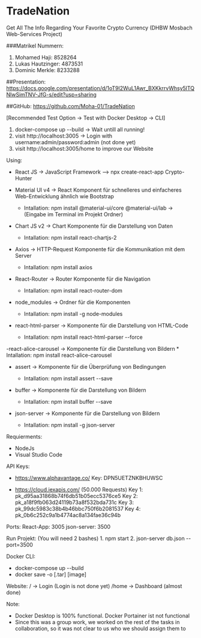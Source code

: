 # TradeNation
Get All The Info Regarding Your Favorite Crypto Currency (DHBW Mosbach Web-Services Project)


###Matrikel Nummern:
1. Mohamed Haji: 8528264
2. Lukas Hautzinger: 4873531
3. Dominic Merkle: 8233288

##Presentation:
https://docs.google.com/presentation/d/1oT9l2WuL1Awr_BXKkrrvWhsy5lTQNlwSimTNV-JfG-s/edit?usp=sharing

##GitHub:
https://github.com/Moha-01/TradeNation


[Recommended Test Option -> Test with Docker Desktop -> CLI]

1. docker-compose up --build   -> Wait untill all running!
2. visit http://localhost:3005 -> Login with username:admin/password:admin (not done yet)
3. visit http://localhost:3005/home to improve our Website

Using:
- React JS -> JavaScript Framework
 --> npx create-react-app Crypto-Hunter

- Material UI v4 -> React Komponent für schnelleres und einfacheres Web-Entwicklung ähnlich wie Bootstrap
	* Intallation: npm install @material-ui/core @material-ui/lab    -> (Eingabe im Terminal im Projekt Ordner)

- Chart JS v2 -> Chart Komponente für die Darstellung von Daten
	* Intallation: npm install react-chartjs-2

- Axios -> HTTP-Request Komponente für die Kommunikation mit dem Server
	* Intallation: npm install axios

- React-Router -> Router Komponente für die Navigation
	* Intallation: npm install react-router-dom

- node_modules -> Ordner für die Komponenten
	* Intallation: npm install -g node-modules

- react-html-parser -> Komponente für die Darstellung von HTML-Code
	* Intallation: npm install react-html-parser --force

-react-alice-carousel -> Komponente für die Darstellung von Bildern
	* Intallation: npm install react-alice-carousel

- assert -> Komponente für die Überprüfung von Bedingungen
	* Intallation: npm install assert --save

- buffer -> Komponente für die Darstellung von Bildern
	* Intallation: npm install buffer --save

- json-server -> Komponente für die Darstellung von Bildern
	* Intallation: npm install -g json-server

Requierments:
- NodeJs
- Visual Studio Code


API Keys:
- https://www.alphavantage.co/
  Key: DPN5UETZNKBHUWSC

- https://cloud.iexapis.com/        (50.000 Requests)
  Key 1: pk_d95aa31868b74f6db51b05ecc5376ce5
  Key 2: pk_a18f9fb063d24119b73a8f532bda731c
  Key 3: pk_99dc5983c38b4b46bbc750f6b2081537
  Key 4: pk_0b6c252c9a1b4774ac8a134fae36c94b


Ports:
	React-App: 3005
	json-server: 3500


Run Projekt: (You will need 2 bashes)
	1. npm start
	2. json-server db.json --port=3500


Docker CLI:
- docker-compose up --build
- docker save -o [.tar] [image]

Website:
  / -> Login   (Login is not done yet)
  /home -> Dashboard (almost done)

Note:
- Docker Desktop is 100% functional. Docker Portainer ist not functional
- Since this was a group work, we worked on the rest of the tasks in collaboration, so it was not clear to us who we should assign them to
